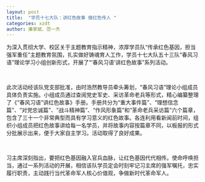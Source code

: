 ```yaml
---
layout: post
title:  "学员十七大队：讲红色故事 做红色传人 "
categories: xzdt
author: 廉家斌、范一杰
---
```


为深入贯彻大学、校区关于主题教育指示精神，浓厚学员队“传承红色基因，担当强军重任”主题教育氛围，扎实做好铸魂育人工作，学员十七大队五十三队“春风习语”理论学习小组创新形式，开展了“‘春风习语’讲红色故事”系列活动。

 

此次活动经该队党支部批准，由时浩然教导员牵头筹划，“春风习语”理论小组成员具体负责实施。小组成员通过查阅党史军史、采访革命老兵等形式，精心编纂整理了《“春风习语”讲红色故事》手册。手册共分为“重大事件篇”、“理想信念篇”、“对党忠诚篇”、“战斗精神篇”、“作风形象篇”和“革命老兵采访篇”六个篇章，包含了三十一个非常典型而具有学习意义的红色故事。各连利用看新闻前时间，组织小组成员把红色故事讲给每一名学员，并将故事内容按篇章不同，以板报的形式分批展示出来，便于大家自主学习。活动取得了良好成果。

 

习主席深刻指出，要把红色基因融入官兵血脉，让红色基因代代相传。使命呼唤担当，通过一系列活动的开展，相信该队学员定会时刻牢记习主席的强军嘱托，忠实履行职责，主动践行当代革命军人核心价值观，争做新时代革命军人。

 

 